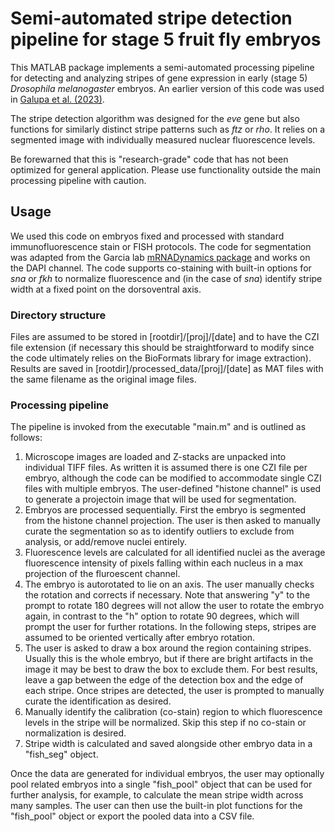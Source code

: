 # Semi-automated stripe detection pipeline for stage 5 fruit fly embryos

This MATLAB package implements a semi-automated processing pipeline for detecting and analyzing stripes of gene expression in early (stage 5) _Drosophila melanogaster_ embryos. An earlier version of this code was used in [Galupa et al. (2023)](https://doi.org/10.1016/j.devcel.2022.12.003).

The stripe detection algorithm was designed for the _eve_ gene but also functions for similarly distinct stripe patterns such as _ftz_ or _rho_. It relies on a segmented image with individually measured nuclear fluorescence levels.

Be forewarned that this is "research-grade" code that has not been optimized for general application. Please use functionality outside the main processing pipeline with caution.

<h2>Usage</h2>

We used this code on embryos fixed and processed with standard immunofluorescence stain or FISH protocols. The code for segmentation was adapted from the Garcia lab [mRNADynamics package](https://github.com/GarciaLab/mRNADynamics) and works on the DAPI channel. The code supports co-staining with built-in options for _sna_ or _fkh_ to normalize fluorescence and (in the case of _sna_) identify stripe width at a fixed point on the dorsoventral axis.

<h3>Directory structure</h3>
Files are assumed to be stored in [rootdir]/[proj]/[date] and to have the CZI file extension (if necessary this should be straightforward to modify since the code ultimately relies on the BioFormats library for image extraction). Results are saved in [rootdir]/processed_data/[proj]/[date] as MAT files with the same filename as the original image files.

<h3>Processing pipeline</h3>
The pipeline is invoked from the executable "main.m" and is outlined as follows:

1. Microscope images are loaded and Z-stacks are unpacked into individual TIFF files. As written it is assumed there is one CZI file per embryo, although the code can be modified to accommodate single CZI files with multiple embryos. The user-defined "histone channel" is used to generate a projectoin image that will be used for segmentation.
2. Embryos are processed sequentially. First the embryo is segmented from the histone channel projection. The user is then asked to manually curate the segmentation so as to identify outliers to exclude from analysis, or add/remove nuclei entirely.
3. Fluorescence levels are calculated for all identified nuclei as the average fluorescence intensity of pixels falling within each nucleus in a max projection of the fluroescent channel.
4. The embryo is autorotated to lie on an axis. The user manually checks the rotation and corrects if necessary. Note that answering "y" to the prompt to rotate 180 degrees will not allow the user to rotate the embryo again, in contrast to the "h" option to rotate 90 degrees, which will prompt the user for further rotations. In the following steps, stripes are assumed to be oriented vertically after embryo rotation.
5. The user is asked to draw a box around the region containing stripes. Usually this is the whole embryo, but if there are bright artifacts in the image it may be best to draw the box to exclude them. For best results, leave a gap between the edge of the detection box and the edge of each stripe. Once stripes are detected, the user is prompted to manually curate the identification as desired.
6. Manually identify the calibration (co-stain) region to which fluorescence levels in the stripe will be normalized. Skip this step if no co-stain or normalization is desired.
7. Stripe width is calculated and saved alongside other embryo data in a "fish_seg" object.

Once the data are generated for individual embryos, the user may optionally pool related embryos into a single "fish_pool" object that can be used for further analysis, for example, to calculate the mean stripe width across many samples. The user can then use the built-in plot functions for the "fish_pool" object or export the pooled data into a CSV file.
